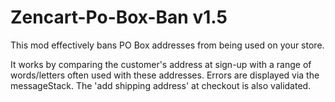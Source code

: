 # Zencart-Po-Box-Ban v1.5
This mod effectively bans PO Box addresses from being used on your store.

It works by comparing the customer's address at sign-up with a range of
words/letters often used with these addresses. Errors are displayed via the messageStack. The 'add shipping address' at checkout is also validated. 
